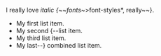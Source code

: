 I really love *italic {~~fonts*~>font-styles*, really~~}.

- My first list item. 
- My second {--list item. 
- My third list item. 
- My last--} combined list item. 
